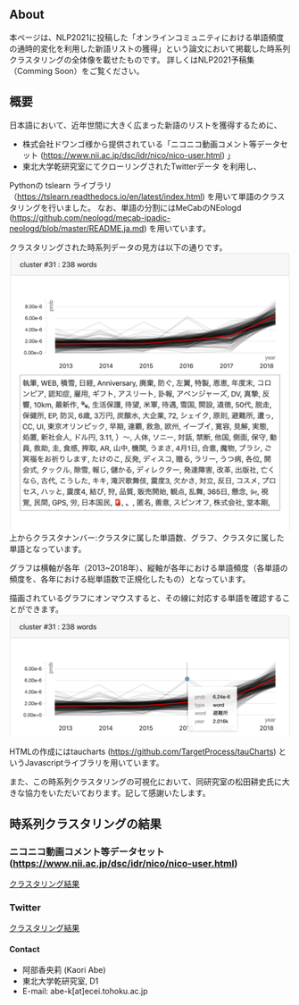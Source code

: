 ## About
本ページは、NLP2021に投稿した「オンラインコミュニティにおける単語頻度の通時的変化を利用した新語リストの獲得」という論文において掲載した時系列クラスタリングの全体像を載せたものです。
詳しくはNLP2021予稿集（Comming Soon）をご覧ください。

## 概要
日本語において、近年世間に大きく広まった新語のリストを獲得するために、

- 株式会社ドワンゴ様から提供されている「ニコニコ動画コメント等データセット (https://www.nii.ac.jp/dsc/idr/nico/nico-user.html) 」
- 東北大学乾研究室にてクローリングされたTwitterデータ
を利用し、

Pythonの tslearn ライブラリ （https://tslearn.readthedocs.io/en/latest/index.html) を用いて単語のクラスタリングを行いました。
なお、単語の分割にはMeCabのNEologd (https://github.com/neologd/mecab-ipadic-neologd/blob/master/README.ja.md) を用いています。


クラスタリングされた時系列データの見方は以下の通りです。
![グラフ例](fig/sample_1.png)
上からクラスタナンバー:クラスタに属した単語数、グラフ、クラスタに属した単語となっています。

グラフは横軸が各年（2013~2018年）、縦軸が各年における単語頻度（各単語の頻度を、各年における総単語数で正規化したもの）となっています。


描画されているグラフにオンマウスすると、その線に対応する単語を確認することができます。
![こんなこともできます](fig/sample_2.png)

HTMLの作成にはtaucharts (https://github.com/TargetProcess/tauCharts) というJavascriptライブラリを用いています。

また、この時系列クラスタリングの可視化において、同研究室の松田耕史氏に大きな協力をいただいております。記して感謝いたします。

## 時系列クラスタリングの結果

### ニコニコ動画コメント等データセット(https://www.nii.ac.jp/dsc/idr/nico/nico-user.html)
[クラスタリング結果](https://chanabe-k.github.io/time_clustering_novel_words/twitter_clustering.html)

### Twitter 
[クラスタリング結果](https://chanabe-k.github.io/time_clustering_novel_words/nico_clustering.html)

#### Contact
- 阿部香央莉 (Kaori Abe)
- 東北大学乾研究室, D1
- E-mail: abe-k[at]ecei.tohoku.ac.jp
